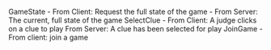 GameState - From Client: Request the full state of the game
          - From Server: The current, full state of the game
SelectClue - From Client: A judge clicks on a clue to play
             From Server: A clue has been selected for play
JoinGame - From client: join a game